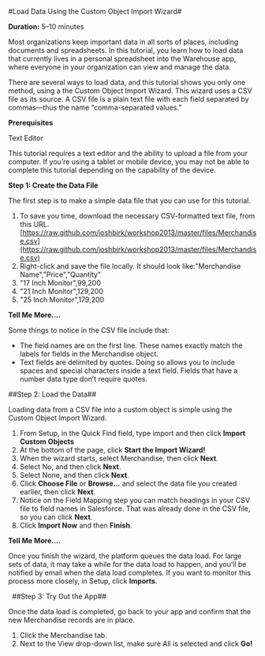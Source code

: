 #Load Data Using the Custom Object Import Wizard#

**Duration:** 5–10 minutes

Most organizations keep important data in all sorts of places, including documents and spreadsheets. In this tutorial, you learn how to load data that currently lives in a personal spreadsheet into the Warehouse app, where everyone in your organization can view and manage the data.

There are several ways to load data, and this tutorial shows you only one method, using a the Custom Object Import Wizard. This wizard uses a CSV file as its source. A CSV file is a plain text file with each field separated by commas—thus the name “comma-separated values.”

**Prerequisites**

Text Editor

This tutorial requires a text editor and the ability to upload a file from your computer. If you’re using a tablet or mobile device, you may not be able to complete this tutorial depending on the capability of the device.

**Step 1: Create the Data File**

The first step is to make a simple data file that you can use for this tutorial.

1. To save you time, download the necessary CSV-formatted text file, from this URL. [https://raw.github.com/joshbirk/workshop2013/master/files/Merchandise.csv](https://raw.github.com/joshbirk/workshop2013/master/files/Merchandise.csv)
2. Right-click and save the file locally. It should look like:"Merchandise Name","Price","Quantity"
3. "17 Inch Monitor",99,200
4. "21 Inch Monitor",129,200
5. "25 Inch Monitor",179,200  

**Tell Me More....**

Some things to notice in the CSV file include that:

- The field names are on the first line. These names exactly match the labels for fields in the Merchandise object.
- Text fields are delimited by quotes. Doing so allows you to include spaces and special characters inside a text field. Fields that have a number data type don’t require quotes.

##Step 2: Load the Data##

Loading data from a CSV file into a custom object is simple using the Custom Object Import Wizard.

1. From Setup, in the Quick Find field, type import and then click **Import Custom Objects**
2. At the bottom of the page, click **Start the Import Wizard!**
3. When the wizard starts, select Merchandise, then click **Next**.
4. Select No, and then click **Next**.
5. Select None, and then click **Next**.
6. Click **Choose File** or **Browse...** and select the data file you created earlier, then click **Next**.
7. Notice on the Field Mapping step you can match headings in your CSV file to field names in Salesforce. That was already done in the CSV file, so you can click **Next**. 
8. Click **Import Now** and then **Finish**.

**Tell Me More....**

Once you finish the wizard, the platform queues the data load. For large sets of data, it may take a while for the data load to happen, and you’ll be notified by email when the data load completes. If you want to monitor this process more closely, in Setup, click **Imports**.

 
##Step 3: Try Out the App##

Once the data load is completed, go back to your app and confirm that the new Merchandise records are in place.

1. Click the Merchandise tab.
2. Next to the View drop-down list, make sure All is selected and click **Go!**

